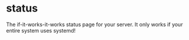 # status
The if-it-works-it-works status page for your server. It only works if your entire system uses systemd!
